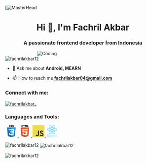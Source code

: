 [![MasterHead](https://1.bp.blogspot.com/-7A4WynwLsMw/XbBpCXG8fHI/AAAAAAAAMt4/uOa1bpLskYgrwGbllhSu2SDj_Mig8SXJQCLcBGAsYHQ/s1600/2000_600px.gif)
<h1 align="center">Hi 👋, I'm Fachril Akbar</h1>
<h3 align="center">A passionate frontend developer from Indonesia</h3>
<img align="right" alt="Coding" width="400" src="https://cdna.artstation.com/p/assets/images/images/035/693/656/original/gwyneth-balucio-hello-world.gif?1615642877" >

<p align="left"> <img src="https://komarev.com/ghpvc/?username=fachrilakbar12&label=Profile%20views&color=0e75b6&style=flat" alt="fachrilakbar12" /> </p>

- 💬 Ask me about **Android, MEARN**

- 📫 How to reach me **fachrilakbar04@gmail.com**

<h3 align="left">Connect with me:</h3>
<p align="left">
<a href="https://instagram.com/fachrilakbar_" target="blank"><img align="center" src="https://raw.githubusercontent.com/rahuldkjain/github-profile-readme-generator/master/src/images/icons/Social/instagram.svg" alt="fachrilakbar_" height="30" width="40" /></a>
</p>

<h3 align="left">Languages and Tools:</h3>
<p align="left"> <a href="https://www.w3schools.com/css/" target="_blank" rel="noreferrer"> <img src="https://raw.githubusercontent.com/devicons/devicon/master/icons/css3/css3-original-wordmark.svg" alt="css3" width="40" height="40"/> </a> <a href="https://www.w3.org/html/" target="_blank" rel="noreferrer"> <img src="https://raw.githubusercontent.com/devicons/devicon/master/icons/html5/html5-original-wordmark.svg" alt="html5" width="40" height="40"/> </a> <a href="https://developer.mozilla.org/en-US/docs/Web/JavaScript" target="_blank" rel="noreferrer"> <img src="https://raw.githubusercontent.com/devicons/devicon/master/icons/javascript/javascript-original.svg" alt="javascript" width="40" height="40"/> </a> <a href="https://reactjs.org/" target="_blank" rel="noreferrer"> <img src="https://raw.githubusercontent.com/devicons/devicon/master/icons/react/react-original-wordmark.svg" alt="react" width="40" height="40"/> </a> </p>

<p><img align="left" src="https://github-readme-stats.vercel.app/api/top-langs?username=fachrilakbar12&show_icons=true&locale=en&layout=compact" alt="fachrilakbar12" /></p>

<p>&nbsp;<img align="center" src="https://github-readme-stats.vercel.app/api?username=fachrilakbar12&show_icons=true&locale=en" alt="fachrilakbar12" /></p>

<p><img align="center" src="https://github-readme-streak-stats.herokuapp.com/?user=fachrilakbar12&" alt="fachrilakbar12" /></p>

